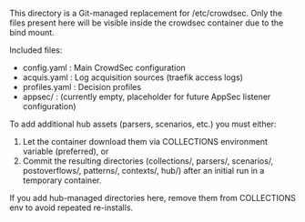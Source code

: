 This directory is a Git-managed replacement for /etc/crowdsec.
Only the files present here will be visible inside the crowdsec container due to the bind mount.

Included files:
- config.yaml : Main CrowdSec configuration
- acquis.yaml : Log acquisition sources (traefik access logs)
- profiles.yaml : Decision profiles
- appsec/ : (currently empty, placeholder for future AppSec listener configuration)

To add additional hub assets (parsers, scenarios, etc.) you must either:
1. Let the container download them via COLLECTIONS environment variable (preferred), or
2. Commit the resulting directories (collections/, parsers/, scenarios/, postoverflows/, patterns/, contexts/, hub/) after an initial run in a temporary container.

If you add hub-managed directories here, remove them from COLLECTIONS env to avoid repeated re-installs.
